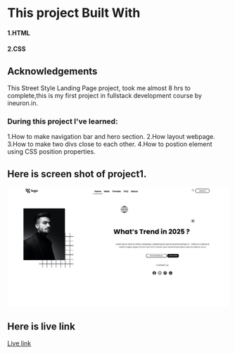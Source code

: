 # This project Built With
#### 1.HTML
#### 2.CSS

## Acknowledgements
This  Street Style Landing Page project,  took me almost 8 hrs to complete,this is my first project in fullstack development course by ineuron.in.

### During this project I've learned:

1.How to make navigation bar and hero section.
2.How layout webpage.
3.How to make two divs close to each other.
4.How to postion element using CSS position properties.

## Here is screen shot of project1.

![project 1](./screenshot.png)

## Here is live link
[Live link]()